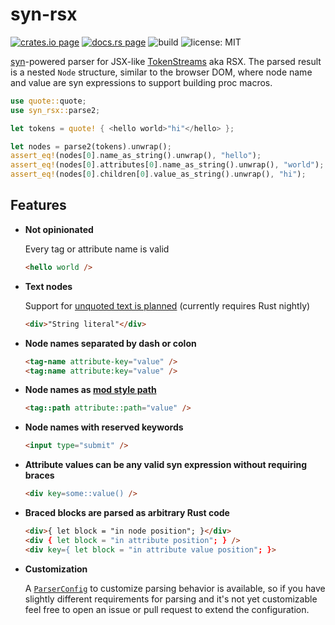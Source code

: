 # syn-rsx

[![crates.io page](https://img.shields.io/crates/v/syn-rsx.svg)](https://crates.io/crates/syn-rsx)
[![docs.rs page](https://docs.rs/syn-rsx/badge.svg)](https://docs.rs/syn-rsx/)
![build](https://github.com/stoically/syn-rsx/workflows/build/badge.svg)
![license: MIT](https://img.shields.io/crates/l/syn-rsx.svg)

[syn](https://github.com/dtolnay/syn)-powered parser for JSX-like [TokenStreams](https://doc.rust-lang.org/proc_macro/struct.TokenStream.html) aka RSX. The parsed result is a nested `Node` structure, similar to the browser DOM, where node name and value are syn expressions to support building proc macros. 

```rust
use quote::quote;
use syn_rsx::parse2;

let tokens = quote! { <hello world>"hi"</hello> };

let nodes = parse2(tokens).unwrap();
assert_eq!(nodes[0].name_as_string().unwrap(), "hello");
assert_eq!(nodes[0].attributes[0].name_as_string().unwrap(), "world");
assert_eq!(nodes[0].children[0].value_as_string().unwrap(), "hi");
```

## Features


- **Not opinionated**

  Every tag or attribute name is valid

  ```html
  <hello world />
  ```

- **Text nodes**

  Support for [unquoted text is planned] (currently requires Rust nightly)

  ```html
  <div>"String literal"</div>
  ```

- **Node names separated by dash or colon**

  ```html
  <tag-name attribute-key="value" />
  <tag:name attribute:key="value" />
  ```

- **Node names as [mod style path]**

  ```html
  <tag::path attribute::path="value" />
  ```

- **Node names with reserved keywords**

  ```html
  <input type="submit" />
  ```

- **Attribute values can be any valid syn expression without requiring braces**

  ```html
  <div key=some::value() />
  ```

- **Braced blocks are parsed as arbitrary Rust code**

  ```html
  <div>{ let block = "in node position"; }</div>
  <div { let block = "in attribute position"; } />
  <div key={ let block = "in attribute value position"; }>
  ```

- **Customization**

  A [`ParserConfig`] to customize parsing behavior is available, so if you have
  slightly different requirements for parsing and it's not yet customizable
  feel free to open an issue or pull request to extend the configuration.


[`syn`]: /syn
[`TokenStream`]: https://doc.rust-lang.org/proc_macro/struct.TokenStream.html
[`Node`]: struct.Node.html
[`ParserConfig`]: struct.ParserConfig.html
[mod style path]: https://docs.rs/syn/1.0.40/syn/struct.Path.html#method.parse_mod_style
[unquoted text is planned]: https://github.com/stoically/syn-rsx/issues/2
